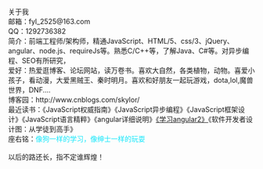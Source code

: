 <div class="about">关于我</div>
<div class="control"><span id="control-lable">邮箱：</span><span>fyl_2525@163.com</span></div>
<div class="control"><span id="control-lable">QQ：</span><span>1292736382</span></div>
<div class="control"><span id="control-lable">简介：</span><span>前端工程师/架构师，精通<span class="tag">JavaScript</span>、<span class="tag">HTML/5</span>、<span class="tag">css/3</span>、<span class="tag">jQuery</span>、<span class="tag">angular</span>、<span class="tag">node.js</span>、<span class="tag">requireJs</span>等。熟悉<span class="tag">C/C++</span>等，了解<span class="tag">Java</span>、<span class="tag">C#</span>等。对异步编程、SEO有所研究，</span></div>
<div class="control"><span id="control-lable">爱好：</span><span>热爱逛博客、论坛网站，读万卷书。喜欢大自然，各类植物，动物。喜爱小孩子，看动漫，大爱黑贼王、秦时明月。喜欢和好朋友一起玩游戏，dota,lol,魔兽世界，DNF....</span></div>
<div class="control"><span id="control-lable">博客园：</span><span>http://www.cnblogs.com/skylor/</span></div>
<div class="control"><span id="control-lable">最近读书：</span><span class="tag">《JavaScript权威指南》</span><span class="tag">《JavaScript异步编程》</span><span class="tag">《JavaScript框架设计》</span><span class="tag">《JavaScript语言精粹》</span><span class="tag">《angular详细说明》</span><span class="tag"><a class="tag" href="https://github.com/kittencup/angular2-learning-cn" target="_blank">《学习angular2》</a></span><span class="tag">《软件开发者设计图：从学徒到高手》</span></div>
<div class="control"><span id="control-lable">座右铭：</span><span style="color: #11E7FB;font-family:STKaiti;">像狗一样的学习，像绅士一样的玩耍</span></div>
<br>
<div>以后的路还长，指不定谁辉煌！</div>
